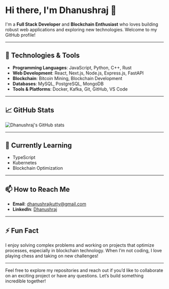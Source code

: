 # Hi there, I'm Dhanushraj 👋  

I'm a **Full Stack Developer** and **Blockchain Enthusiast** who loves building robust web applications and exploring new technologies. Welcome to my GitHub profile!

---

## 🔧 Technologies & Tools  

- **Programming Languages**: JavaScript, Python, C++, Rust  
- **Web Development**: React, Next.js, Node.js, Express.js, FastAPI  
- **Blockchain**: Bitcoin Mining, Blockchain Development  
- **Databases**: MySQL, PostgreSQL, MongoDB  
- **Tools & Platforms**: Docker, Kafka, Git, GitHub, VS Code  

---

## 📈 GitHub Stats  

![Dhanushraj's GitHub stats](https://github-readme-stats.vercel.app/api?username=Dhanushraj1&show_icons=true&theme=radical)  

---

## 🌱 Currently Learning  

- TypeScript  
- Kubernetes  
- Blockchain Optimization  

---

## 📫 How to Reach Me  

- **Email**: dhanushrajkutty@gmail.com  
- **LinkedIn**: [Dhanushraj](https://www.linkedin.com/in/dhanushraj)  

---

## ⚡ Fun Fact  

I enjoy solving complex problems and working on projects that optimize processes, especially in blockchain technology. When I’m not coding, I love playing chess and taking on new challenges!  

---

Feel free to explore my repositories and reach out if you’d like to collaborate on an exciting project or have any questions. Let’s build something incredible together!  
```` ▋
